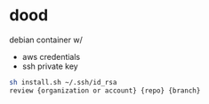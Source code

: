 # dood

debian container w/ 
- aws credentials
- ssh private key

```bash
sh install.sh ~/.ssh/id_rsa
review {organization or account} {repo} {branch}
```
